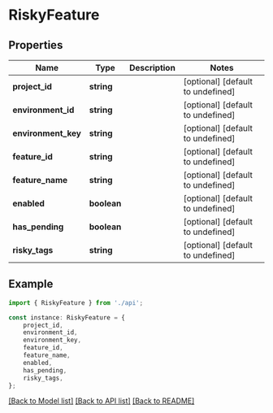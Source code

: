 # RiskyFeature


## Properties

Name | Type | Description | Notes
------------ | ------------- | ------------- | -------------
**project_id** | **string** |  | [optional] [default to undefined]
**environment_id** | **string** |  | [optional] [default to undefined]
**environment_key** | **string** |  | [optional] [default to undefined]
**feature_id** | **string** |  | [optional] [default to undefined]
**feature_name** | **string** |  | [optional] [default to undefined]
**enabled** | **boolean** |  | [optional] [default to undefined]
**has_pending** | **boolean** |  | [optional] [default to undefined]
**risky_tags** | **string** |  | [optional] [default to undefined]

## Example

```typescript
import { RiskyFeature } from './api';

const instance: RiskyFeature = {
    project_id,
    environment_id,
    environment_key,
    feature_id,
    feature_name,
    enabled,
    has_pending,
    risky_tags,
};
```

[[Back to Model list]](../README.md#documentation-for-models) [[Back to API list]](../README.md#documentation-for-api-endpoints) [[Back to README]](../README.md)
